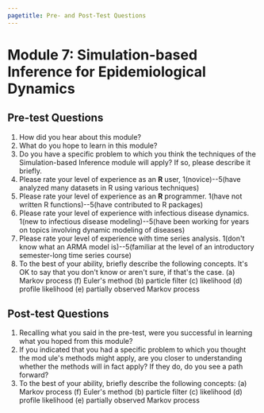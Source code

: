 ```yaml
---
pagetitle: Pre- and Post-Test Questions
---
```


# Module 7: Simulation-based Inference for Epidemiological Dynamics
## Pre-test Questions

1. How did you hear about this module?
1. What do you hope to learn in this module?
1. Do you have a specific problem to which you think the techniques of the Simulation-based Inference module will apply? If so, please describe it briefly.
1. Please rate your level of experience as an **R** user, 1(novice)--5(have analyzed many datasets in R using various techniques)
1. Please rate your level of experience as an **R** programmer. 1(have not written R functions)--5(have contributed to R packages)
1. Please rate your level of experience with infectious disease dynamics. 1(new to infectious disease modeling)--5(have been working for years on topics involving dynamic modeling of diseases)
1. Please rate your level of experience with time series analysis. 1(don't know what an ARMA model is)--5(familiar at the level of an introductory semester-long time series course)
1. To the best of your ability, briefly describe the following concepts.
   It's OK to say that you don't know or aren't sure, if that's the case.
	(a) Markov process
	(f) Euler's method
	(b) particle filter
	(c) likelihood
	(d) profile likelihood
	(e) partially observed Markov process


## Post-test Questions

1. Recalling what you said in the pre-test, were you successful in learning what you hoped from this module?
1. If you indicated that you had a specific problem to which you thought the mod
ule's methods might apply, are you closer to understanding whether the methods will in fact apply?  If they do, do you see a path forward?
1. To the best of your ability, briefly describe the following concepts:
	(a) Markov process
	(f) Euler's method
	(b) particle filter
	(c) likelihood
	(d) profile likelihood
	(e) partially observed Markov process


